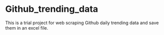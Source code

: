 # Github_trending_data
This is a trial project for web scraping Github daily trending data and save them in an excel file.
